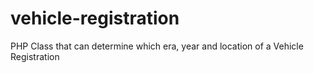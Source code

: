 vehicle-registration
====================

PHP Class that can determine which era, year and location of a Vehicle Registration